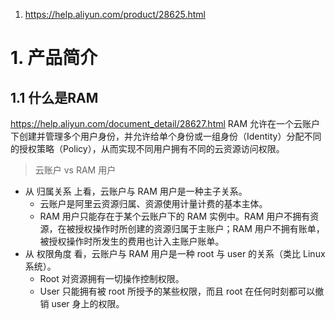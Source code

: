 
1. https://help.aliyun.com/product/28625.html

# 1. 产品简介
## 1.1 什么是RAM
https://help.aliyun.com/document_detail/28627.html
RAM 允许在一个云账户下创建并管理多个用户身份，并允许给单个身份或一组身份（Identity）分配不同的授权策略（Policy），从而实现不同用户拥有不同的云资源访问权限。
> 云账户 vs RAM 用户
* 从 归属关系 上看，云账户与 RAM 用户是一种主子关系。
  * 云账户是阿里云资源归属、资源使用计量计费的基本主体。
  * RAM 用户只能存在于某个云账户下的 RAM 实例中。RAM 用户不拥有资源，在被授权操作时所创建的资源归属于主账户；RAM 用户不拥有账单，被授权操作时所发生的费用也计入主账户账单。
* 从 权限角度 看，云账户与 RAM 用户是一种 root 与 user 的关系（类比 Linux系统）。
  * Root 对资源拥有一切操作控制权限。
  * User 只能拥有被 root 所授予的某些权限，而且 root 在任何时刻都可以撤销 user 身上的权限。